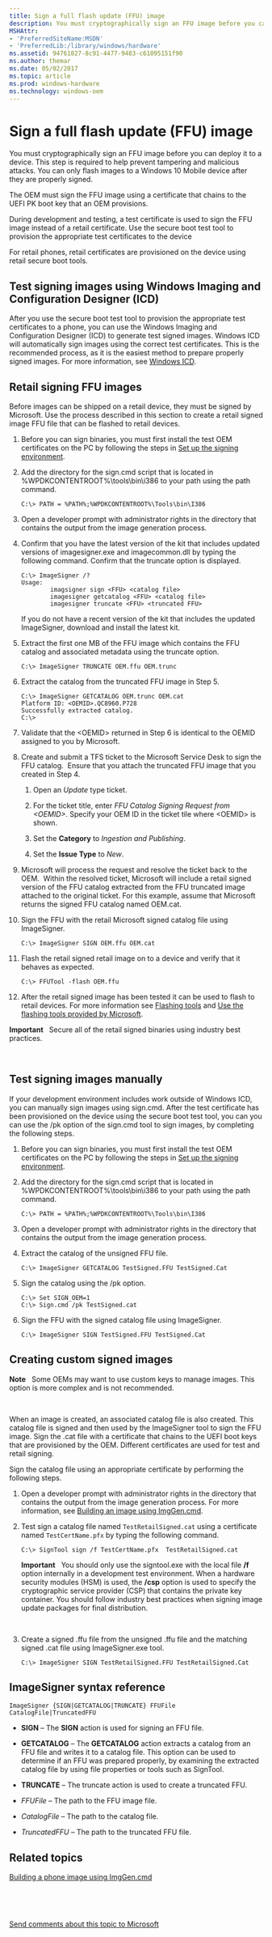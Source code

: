 ```yaml
---
title: Sign a full flash update (FFU) image
description: You must cryptographically sign an FFU image before you can deploy it to a device. This step is required to help prevent tampering and malicious attacks. You can only flash images to a Windows 10 Mobile device after they are properly signed.
MSHAttr:
- 'PreferredSiteName:MSDN'
- 'PreferredLib:/library/windows/hardware'
ms.assetid: 94761827-8c91-4477-9483-c61095151f90
ms.author: themar
ms.date: 05/02/2017
ms.topic: article
ms.prod: windows-hardware
ms.technology: windows-oem
---
```


# Sign a full flash update (FFU) image


You must cryptographically sign an FFU image before you can deploy it to a device. This step is required to help prevent tampering and malicious attacks. You can only flash images to a Windows 10 Mobile device after they are properly signed.

The OEM must sign the FFU image using a certificate that chains to the UEFI PK boot key that an OEM provisions.

During development and testing, a test certificate is used to sign the FFU image instead of a retail certificate. Use the secure boot test tool to provision the appropriate test certificates to the device

For retail phones, retail certificates are provisioned on the device using retail secure boot tools.

## Test signing images using Windows Imaging and Configuration Designer (ICD)


After you use the secure boot test tool to provision the appropriate test certificates to a phone, you can use the Windows Imaging and Configuration Designer (ICD) to generate test signed images. Windows ICD will automatically sign images using the correct test certificates. This is the recommended process, as it is the easiest method to prepare properly signed images. For more information, see [Windows ICD](https://msdn.microsoft.com/library/windows/hardware/dn916113).

## Retail signing FFU images


Before images can be shipped on a retail device, they must be signed by Microsoft. Use the process described in this section to create a retail signed image FFU file that can be flashed to retail devices.

1.  Before you can sign binaries, you must first install the test OEM certificates on the PC by following the steps in [Set up the signing environment](https://msdn.microsoft.com/library/windows/hardware/dn789236).

2.  Add the directory for the sign.cmd script that is located in %WPDKCONTENTROOT%\\tools\\bin\\i386 to your path using the path command.

    ``` syntax
    C:\> PATH = %PATH%;%WPDKCONTENTROOT%\Tools\bin\I386
    ```

3.  Open a developer prompt with administrator rights in the directory that contains the output from the image generation process.

4.  Confirm that you have the latest version of the kit that includes updated versions of imagesigner.exe and imagecommon.dll by typing the following command. Confirm that the truncate option is displayed.

    ``` syntax
    C:\> ImageSigner /?
    Usage:
            imagsigner sign <FFU> <catalog file>
            imagesigner getcatalog <FFU> <catalog file>
            imagesigner truncate <FFU> <truncated FFU>
    ```

    If you do not have a recent version of the kit that includes the updated ImageSigner, download and install the latest kit.

5.  Extract the first one MB of the FFU image which contains the FFU catalog and associated metadata using the truncate option.

    ``` syntax
    C:\> ImageSigner TRUNCATE OEM.ffu OEM.trunc
    ```

6.  Extract the catalog from the truncated FFU image in Step 5.

    ``` syntax
    C:\> ImageSigner GETCATALOG OEM.trunc OEM.cat
    Platform ID: <OEMID>.QC8960.P728
    Successfully extracted catalog.
    C:\>
    ```

7.  Validate that the &lt;OEMID&gt; returned in Step 6 is identical to the OEMID assigned to you by Microsoft. 

8.  Create and submit a TFS ticket to the Microsoft Service Desk to sign the FFU catalog.  Ensure that you attach the truncated FFU image that you created in Step 4.

    1.  Open an *Update* type ticket.

    2.  For the ticket title, enter *FFU Catalog Signing Request from &lt;OEMID&gt;*. Specify your OEM ID in the ticket tile where &lt;OEMID&gt; is shown.

    3.  Set the **Category** to *Ingestion and Publishing*.

    4.  Set the **Issue Type** to *New*.

9.  Microsoft will process the request and resolve the ticket back to the OEM.  Within the resolved ticket, Microsoft will include a retail signed version of the FFU catalog extracted from the FFU truncated image attached to the original ticket. For this example, assume that Microsoft returns the signed FFU catalog named OEM.cat.

10. Sign the FFU with the retail Microsoft signed catalog file using ImageSigner.

    ``` syntax
    C:\> ImageSigner SIGN OEM.ffu OEM.cat
    ```

11. Flash the retail signed retail image on to a device and verify that it behaves as expected.

    ``` syntax
    C:\> FFUTool -flash OEM.ffu
    ```

12. After the retail signed image has been tested it can be used to flash to retail devices. For more information see [Flashing tools](flashing-tools.md) and [Use the flashing tools provided by Microsoft](use-the-flashing-tools-provided-by-microsoft.md).

**Important**  
Secure all of the retail signed binaries using industry best practices.

 

## Test signing images manually


If your development environment includes work outside of Windows ICD, you can manually sign images using sign.cmd. After the test certificate has been provisioned on the device using the secure boot test tool, you can you can use the /pk option of the sign.cmd tool to sign images, by completing the following steps.

1.  Before you can sign binaries, you must first install the test OEM certificates on the PC by following the steps in [Set up the signing environment](https://msdn.microsoft.com/library/windows/hardware/dn789236).

2.  Add the directory for the sign.cmd script that is located in %WPDKCONTENTROOT%\\tools\\bin\\i386 to your path using the path command.

    ``` syntax
    C:\> PATH = %PATH%;%WPDKCONTENTROOT%\Tools\bin\I386
    ```

3.  Open a developer prompt with administrator rights in the directory that contains the output from the image generation process.

4.  Extract the catalog of the unsigned FFU file.

    ``` syntax
    C:\> ImageSigner GETCATALOG TestSigned.FFU TestSigned.Cat
    ```

5.  Sign the catalog using the /pk option.

    ``` syntax
    C:\> Set SIGN_OEM=1
    C:\> Sign.cmd /pk TestSigned.cat
    ```

6.  Sign the FFU with the signed catalog file using ImageSigner.

    ``` syntax
    C:\> ImageSigner SIGN TestSigned.FFU TestSigned.Cat
    ```

## Creating custom signed images


**Note**  
Some OEMs may want to use custom keys to manage images. This option is more complex and is not recommended.

 

When an image is created, an associated catalog file is also created. This catalog file is signed and then used by the ImageSigner tool to sign the FFU image. Sign the .cat file with a certificate that chains to the UEFI boot keys that are provisioned by the OEM. Different certificates are used for test and retail signing.

Sign the catalog file using an appropriate certificate by performing the following steps.

1.  Open a developer prompt with administrator rights in the directory that contains the output from the image generation process. For more information, see [Building an image using ImgGen.cmd](building-a-phone-image-using-imggencmd.md).

2.  Test sign a catalog file named `TestRetailSigned.cat` using a certificate named `TestCertName.pfx` by typing the following command.

    ``` syntax
    C:\> SignTool sign /f TestCertName.pfx  TestRetailSigned.cat
    ```

    **Important**  
    You should only use the signtool.exe with the local file **/f** option internally in a development test environment. When a hardware security modules (HSM) is used, the **/csp** option is used to specify the cryptographic service provider (CSP) that contains the private key container. You should follow industry best practices when signing image update packages for final distribution.

     

3.  Create a signed .ffu file from the unsigned .ffu file and the matching signed .cat file using ImageSigner.exe tool.

    ``` syntax
    C:\> ImageSigner SIGN TestRetailSigned.FFU TestRetailSigned.Cat
    ```

## ImageSigner syntax reference


``` syntax
ImageSigner {SIGN|GETCATALOG|TRUNCATE} FFUFile CatalogFile|TruncatedFFU
```

-   **SIGN** – The **SIGN** action is used for signing an FFU file.

-   **GETCATALOG** – The **GETCATALOG** action extracts a catalog from an FFU file and writes it to a catalog file. This option can be used to determine if an FFU was prepared properly, by examining the extracted catalog file by using file properties or tools such as SignTool.

-   **TRUNCATE** – The truncate action is used to create a truncated FFU.

-   *FFUFile* – The path to the FFU image file.

-   *CatalogFile* – The path to the catalog file.

-   *TruncatedFFU* – The path to the truncated FFU file.

## Related topics


[Building a phone image using ImgGen.cmd](building-a-phone-image-using-imggencmd.md)

 

 

[Send comments about this topic to Microsoft](mailto:wsddocfb@microsoft.com?subject=Documentation%20feedback%20%5Bp_phFlashing\p_phFlashing%5D:%20Sign%20a%20full%20flash%20update%20%28FFU%29%20image%20%20RELEASE:%20%2810/4/2016%29&body=%0A%0APRIVACY%20STATEMENT%0A%0AWe%20use%20your%20feedback%20to%20improve%20the%20documentation.%20We%20don't%20use%20your%20email%20address%20for%20any%20other%20purpose,%20and%20we'll%20remove%20your%20email%20address%20from%20our%20system%20after%20the%20issue%20that%20you're%20reporting%20is%20fixed.%20While%20we're%20working%20to%20fix%20this%20issue,%20we%20might%20send%20you%20an%20email%20message%20to%20ask%20for%20more%20info.%20Later,%20we%20might%20also%20send%20you%20an%20email%20message%20to%20let%20you%20know%20that%20we've%20addressed%20your%20feedback.%0A%0AFor%20more%20info%20about%20Microsoft's%20privacy%20policy,%20see%20http://privacy.microsoft.com/default.aspx. "Send comments about this topic to Microsoft")





